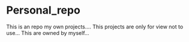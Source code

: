 # Personal_repo
This is an repo my own projects.... This projects are only for view not to use... This are owned by myself...
